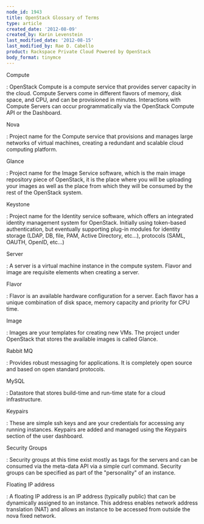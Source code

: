 ```yaml
---
node_id: 1943
title: OpenStack Glossary of Terms
type: article
created_date: '2012-08-09'
created_by: Karin Levenstein
last_modified_date: '2012-08-15'
last_modified_by: Rae D. Cabello
product: Rackspace Private Cloud Powered by OpenStack
body_format: tinymce
---
```


<span class="term">Compute</span>

:   OpenStack Compute is a compute service that provides server capacity
    in the cloud. Compute Servers come in different flavors of memory,
    disk space, and CPU, and can be provisioned in minutes. Interactions
    with Compute Servers can occur programmatically via the OpenStack
    Compute API or the Dashboard.

<span class="term">Nova</span>

:   Project name for the Compute service that provisions and manages
    large networks of virtual machines, creating a redundant and
    scalable cloud computing platform.

<span class="term">Glance</span>

:   Project name for the Image Service software, which is the main image
    repository piece of OpenStack, it is the place where you will be
    uploading your images as well as the place from which they will be
    consumed by the rest of the OpenStack system.

<span class="term">Keystone</span>

:   Project name for the Identity service software, which offers an
    integrated identity management system for OpenStack. Initially using
    token-based authentication, but eventually supporting plug-in
    modules for identity storage (LDAP, DB, file, PAM, Active Directory,
    etc...), protocols (SAML, OAUTH, OpenID, etc...)

<span class="term">Server</span>

:   A server is a virtual machine instance in the compute system. Flavor
    and image are requisite elements when creating a server.

<span class="term">Flavor</span>

:   Flavor is an available hardware configuration for a server. Each
    flavor has a unique combination of disk space, memory capacity and
    priority for CPU time.

<span class="term">Image</span>

:   Images are your templates for creating new VMs. The project under
    OpenStack that stores the available images is called Glance.

<span class="term">Rabbit MQ</span>

:   Provides robust messaging for applications. It is completely open
    source and based on open standard protocols.

<span class="term">MySQL</span>

:   Datastore that stores build-time and run-time state for a
    cloud infrastructure.

<span class="term">Keypairs</span>

:   These are simple ssh keys and are your credentials for accessing any
    running instances. Keypairs are added and managed using the Keypairs
    section of the user dashboard.

<span class="term">Security Groups</span>

:   Security groups at this time exist mostly as tags for the servers
    and can be consumed via the meta-data API via a simple curl command.
    Security groups can be specified as part of the "personality" of
    an instance.

<span class="term">Floating IP address</span>

:   A floating IP address is an IP address (typically public) that can
    be dynamically assigned to an instance. This address enables network
    address translation (NAT) and allows an instance to be accessed from
    outside the nova fixed network.



